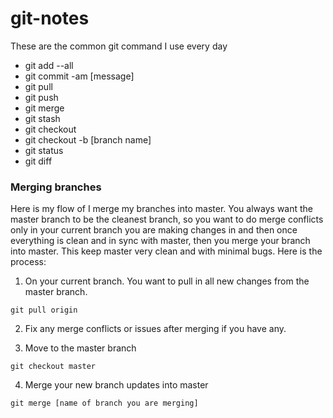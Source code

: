 # git-notes
These are the common git command I use every day

- git add --all
- git commit -am [message]
- git pull
- git push
- git merge
- git stash
- git checkout
- git checkout -b [branch name]
- git status
- git diff

### Merging branches

Here is my flow of I merge my branches into master. You always want the master branch to be the cleanest branch, so you want to do merge conflicts only in your current branch you are making changes in and then once everything is clean and in sync with master, then you merge your branch into master. This keep master very clean and with minimal bugs. Here is the process:

1. On your current branch. You want to pull in all new changes from the master branch.

  ```
  git pull origin
  ```

2. Fix any merge conflicts or issues after merging if you have any.

3. Move to the master branch

  ```
  git checkout master
  ```

4. Merge your new branch updates into master

  ```
  git merge [name of branch you are merging]
  ```
